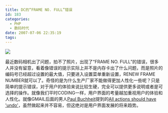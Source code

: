 ```yaml
---
title: DC的“FRAME NO. FULL”错误
id: 183
categories:
  - PHP
  - 数码时代
date: 2007-07-06 22:35:19
tags:
---
```


![](http://www.zhaiduo.com/wp-content/data/frame_no_full.jpg)

最近数码相机出了问题，拍不了照片，出现了“FRAME NO. FULL”的错误，很多人并没有留意，看着像错误的提示实际上并不是内存卡出了什么问题，而是照片的编码号已经超过设置的最大值，只要进入设置菜单重新设置，RENEW FRAME NUMBER就可以了。奇怪的是为什么生产厂家不能做得更加人性化一些呢？只是简单的提示错误，对于用户的体验来说比较生硬，完全可以提供更多说明或者是可选择的操作。就像我们平时CODING一样，用户界面的考量越加重视用户的体验和人性化。就像GMAIL后面的男人[Paul Buchheit](http://paulbuchheit.blogspot.com)提到的[All actions should have 'undo'](http://paulbuchheit.blogspot.com/2007/06/quick-all-actions-should-have-undo.html)，虽然做起来并不容易，但这绝对是用户界面发展的将来趋势。